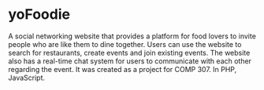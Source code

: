 # yoFoodie
A social networking website that provides a platform for food lovers to invite people who are like them to dine together. Users can use the website to search for restaurants, create events and join existing events. The website also has a real-time chat system for users to communicate with each other regarding the event. It was created as a project for COMP 307. 
In PHP, JavaScript.
